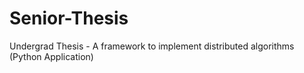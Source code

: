 # Senior-Thesis
Undergrad Thesis - A framework to implement distributed algorithms (Python Application)
